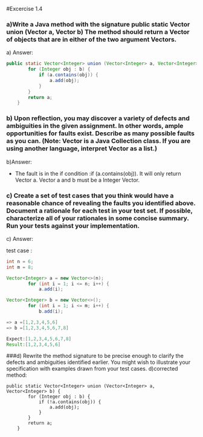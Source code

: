 #Excercise 1.4

### a)Write a Java method with the signature public static Vector union (Vector a, Vector b) The method should return a Vector of objects that are in either of the two argument Vectors.

a) Answer:
```JAVA
public static Vector<Integer> union (Vector<Integer> a, Vector<Integer> b) {
        for (Integer obj : b) {
            if (a.contains(obj)) {
                a.add(obj);
            }
        }
        return a;
    }
```

### b) Upon reflection, you may discover a variety of defects and ambiguities in the given assignment. In other words, ample opportunities for faults exist. Describe as many possible faults as you can. (Note: Vector is a Java Collection class. If you are using another language, interpret Vector as a list.)

b)Answer:
- The fault is in the if condition :if (a.contains(obj)). It will only return
Vector a. Vector a and b must be a Integer Vector.

### c) Create a set of test cases that you think would have a reasonable chance of revealing the faults you identified above. Document a rationale for each test in your test set. If possible, characterize all of your rationales in some concise summary. Run your tests against your implementation.
c) Answer:

test case :
```java
int n = 6;
int m = 8;

Vector<Integer> a = new Vector<>(n);
        for (int i = 1; i <= n; i++) {
            a.add(i);

Vector<Integer> b = new Vector<>();
        for (int i = 1; i <= m; i++) {
            b.add(i);

=> a =[1,2,3,4,5,6]
=> b =[1,2,3,4,5,6,7,8]

Expect:[1,2,3,4,5,6,7,8]
Result:[1,2,3,4,5,6]
```

###d) Rewrite the method signature to be precise enough to clarify the defects and ambiguities identified earlier. You might wish to illustrate your specification with examples drawn from your test cases.
d)corrected method:
```
public static Vector<Integer> union (Vector<Integer> a, Vector<Integer> b) {
        for (Integer obj : b) {
            if (!a.contains(obj)) {
                a.add(obj);
            }
        }
        return a;
    }
```